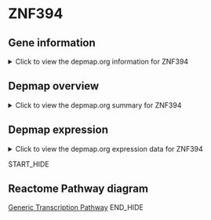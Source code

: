 <h1>ZNF394</h1>

<h2>Gene information</h2>
<details>
  <summary>Click to view the depmap.org information for ZNF394</summary>
  <iframe src="https://depmap.org/portal/gene/ZNF394?tab=about" style="border:none;width:100%;height:800px"></iframe>
</details>

<h2>Depmap overview</h2>
<details>
  <summary>Click to view the depmap.org summary for ZNF394</summary>
  <iframe src="https://depmap.org/portal/gene/ZNF394?tab=overview" style="border:none;width:100%;height:800px"></iframe>
</details>

<h2>Depmap expression</h2>
<details>
  <summary>Click to view the depmap.org expression data for ZNF394</summary>
  <iframe src="https://depmap.org/portal/gene/ZNF394?tab=characterization" style="border:none;width:100%;height:800px"></iframe>
</details>


START_HIDE
<h2>Reactome Pathway diagram</h2>
<a href="https://reactome.org/PathwayBrowser/#/R-HSA-212436">Generic Transcription Pathway</a>
END_HIDE


